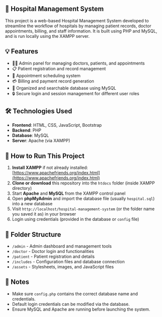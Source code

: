 
## 🏥 Hospital Management System

This project is a web-based Hospital Management System developed to streamline the workflow of hospitals by managing patient records, doctor appointments, billing, and staff information. It is built using PHP and MySQL, and is run locally using the XAMPP server.

## 💡 Features

- 🧑‍⚕️ Admin panel for managing doctors, patients, and appointments
- 📋 Patient registration and record management
- 📅 Appointment scheduling system
- 💳 Billing and payment record generation
- 📂 Organized and searchable database using MySQL
- 🔒 Secure login and session management for different user roles

## 🛠️ Technologies Used

- **Frontend**: HTML, CSS, JavaScript, Bootstrap
- **Backend**: PHP
- **Database**: MySQL
- **Server**: Apache (via XAMPP)

## 🚀 How to Run This Project

1. **Install XAMPP** if not already installed: [https://www.apachefriends.org/index.html](https://www.apachefriends.org/index.html)
2. **Clone or download** this repository into the `htdocs` folder (inside XAMPP directory)
3. Start **Apache** and **MySQL** from the XAMPP control panel
4. Open **phpMyAdmin** and import the database file (usually `hospital.sql`) into a new database
5. Visit `http://localhost/hospital-management-system` (or the folder name you saved it as) in your browser
6. Login using credentials (provided in the database or `config` file)

## 📁 Folder Structure

- `/admin` - Admin dashboard and management tools
- `/doctor` - Doctor login and functionalities
- `/patient` - Patient registration and details
- `/includes` - Configuration files and database connection
- `/assets` - Stylesheets, images, and JavaScript files

## 📌 Notes

- Make sure `config.php` contains the correct database name and credentials.
- Default login credentials can be modified via the database.
- Ensure MySQL and Apache are running before launching the system.


